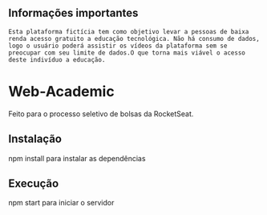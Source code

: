 ## Informações importantes
`Esta plataforma fictícia tem como objetivo levar a pessoas de baixa renda acesso gratuito a educação tecnológica. Não há consumo de dados, logo o usuário poderá assistir os vídeos da plataforma sem se preocupar com seu limite de dados.O que torna mais viável o acesso deste indivíduo a educação.`
# Web-Academic
Feito para o processo seletivo de bolsas da RocketSeat.
## Instalação
npm install para instalar as dependências
## Execução
npm start para iniciar o servidor
